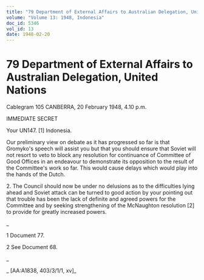 ```yaml
---
title: "79 Department of External Affairs to Australian Delegation, United Nations"
volume: "Volume 13: 1948, Indonesia"
doc_id: 5346
vol_id: 13
date: 1948-02-20
---
```


# 79 Department of External Affairs to Australian Delegation, United Nations

Cablegram 105 CANBERRA, 20 February 1948, 4.10 p.m.

IMMEDIATE SECRET

Your UN147. [1] Indonesia.

Our preliminary view on debate as it has progressed so far is that Gromyko's speech will assist you but that you should ensure that Soviet will not resort to veto to block any resolution for continuance of Committee of Good Offices in an endeavour to demonstrate its opposition to the result of the Committee's work so far. This would cause delays which would play into the hands of the Dutch.

2\. The Council should now be under no delusions as to the difficulties lying ahead and Soviet attack can be turned to good action by your pointing out that trouble has been the lack of definite and agreed powers for the Committee and by seeking strengthening of the McNaughton resolution [2] to provide for greatly increased powers.

_

1 Document 77.

2 See Document 68.

_

_ [AA:A1838, 403/3/1/1, xv]_
